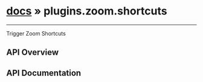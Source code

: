 # [docs](index.md) » plugins.zoom.shortcuts
---

Trigger Zoom Shortcuts

## API Overview

## API Documentation

